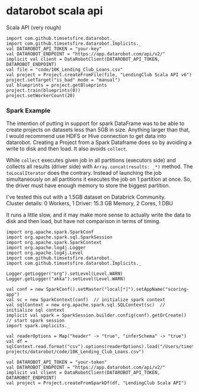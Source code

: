 # datarobot scala api

Scala API (very rough)

```
import com.github.timsetsfire.datarobot._
import com.github.timsetsfire.datarobot.Implicits._
val DATAROBOT_API_TOKEN = "your-key"
val DATAROBOT_ENDPOINT = "https://app.datarobot.com/api/v2/"
implicit val client = DataRobotClient(DATAROBOT_API_TOKEN, DATAROBOT_ENDPOINT)
val file = "code/10K_Lending_Club_Loans.csv"
val project = Project.createFromFile(file, "LendingClub Scala API v6")
project.setTarget("is_bad" mode = "manual")
val blueprints = project.getBlueprints
project.train(blueprints(0))
project.setWorkerCount(20)
```

### Spark Example 

The intention of putting in support for spark DataFrame was to be able to create projects
on datasets less than 5GB in size.  Anything larger than that, I would recommend use HDFS or Hive connection to get data into datarobot.  Creating a Project from a Spark Dataframe does so by avoiding a write to disk and then load.  It also avoids `collect`.  

While `collect` executes given job in all partitions (executors side) and collects all results (driver side) with `Array.concat(results: _*)` method. The `toLocalIterator` does the contrary. Instead of launching the job simultaneously on all partitions it executes the job on 1 partition at once. So, the driver must have enough memory to store the biggest partition.  

I've tested this out with a 1.5GB dataset on Databrick Community.  
Cluster details: 0 Workers, 1 Driver: 15.3 GB Memory, 2 Cores, 1 DBU

It runs a little slow, and it may make more sense to actually write the data to disk and then load, but have not comparison in terms of timing.  


```code :scala
import org.apache.spark.SparkConf
import org.apache.spark.sql.SparkSession
import org.apache.spark.SparkContext
import org.apache.log4j.Logger
import org.apache.log4j.Level
import com.github.timsetsfire.datarobot._
import com.github.timsetsfire.datarobot.Implicits._

Logger.getLogger("org").setLevel(Level.WARN)
Logger.getLogger("akka").setLevel(Level.WARN)

val conf = new SparkConf().setMaster("local[*]").setAppName("scoring-app")
val sc = new SparkContext(conf)  // initialize spark context
val sqlContext = new org.apache.spark.sql.SQLContext(sc)  // initialize sql context
implicit val spark = SparkSession.builder.config(conf).getOrCreate() // start spark session 
import spark.implicits._

val readerOptions = Map("header" -> "true", "inferSchema" -> "true") 
val df = sqlContext.read.format("csv").options(readerOptions).load("/Users/timothy.whittaker/Desktop/sbt-projects/datarobot/code/10K_Lending_Club_Loans.csv")

val DATAROBOT_API_TOKEN = "your-token"
val DATAROBOT_ENDPOINT = "https://app.datarobot.com/api/v2/"
implicit val client = DataRobotClient(DATAROBOT_API_TOKEN, DATAROBOT_ENDPOINT)
val project = Project.createFromSparkDf(df, "LendingClub Scala API")
```